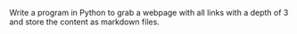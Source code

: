 Write a program in Python to grab a webpage with all links with a depth of 3 and store the content as markdown files.
